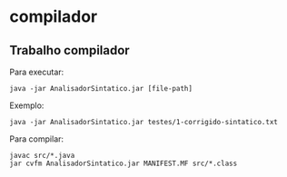 # compilador

## Trabalho compilador

Para executar:
```
java -jar AnalisadorSintatico.jar [file-path]
```

Exemplo:
```
java -jar AnalisadorSintatico.jar testes/1-corrigido-sintatico.txt
```

Para compilar:
```
javac src/*.java
jar cvfm AnalisadorSintatico.jar MANIFEST.MF src/*.class 
```
